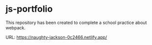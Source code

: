 # js-portfolio
This repository has been created to complete a school practice about webpack.

URL: https://naughty-jackson-0c2466.netlify.app/
